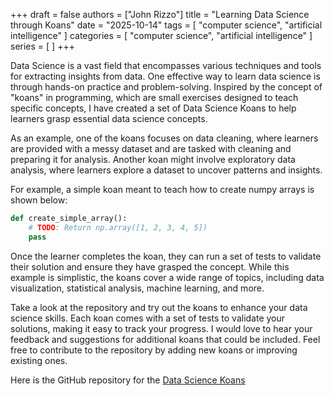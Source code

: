 +++
draft = false
authors = ["John Rizzo"]
title = "Learning Data Science through Koans"
date = "2025-10-14"
tags = [
  "computer science",
  "artificial intelligence"
]
categories = [
  "computer science",
  "artificial intelligence"
]
series = [ ]
+++

Data Science is a vast field that encompasses various techniques and tools for extracting insights from data. One effective way to learn data science is through hands-on practice and problem-solving. Inspired by the concept of "koans" in programming, which are small exercises designed to teach specific concepts, I have created a set of Data Science Koans to help learners grasp essential data science concepts.

As an example, one of the koans focuses on data cleaning, where learners are provided with a messy dataset and are tasked with cleaning and preparing it for analysis. Another koan might involve exploratory data analysis, where learners explore a dataset to uncover patterns and insights.

For example, a simple koan meant to teach how to create numpy arrays is shown below:

```python
def create_simple_array():
    # TODO: Return np.array([1, 2, 3, 4, 5])
    pass
```

Once the learner completes the koan, they can run a set of tests to validate their solution and ensure they have grasped the concept.  While this example is simplistic, the koans cover a wide range of topics, including data visualization, statistical analysis, machine learning, and more.

Take a look at the repository and try out the koans to enhance your data science skills. Each koan comes with a set of tests to validate your solutions, making it easy to track your progress.  I would love to hear your feedback and suggestions for additional koans that could be included.  Feel free to contribute to the repository by adding new koans or improving existing ones.

Here is the GitHub repository for the [Data Science Koans](https://github.com/johnrizzo1/ds-koans)
